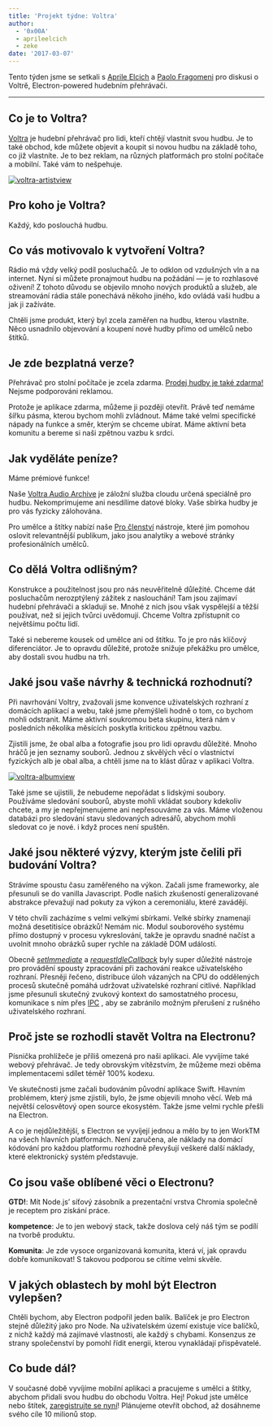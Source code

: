 ```yaml
---
title: 'Projekt týdne: Voltra'
author:
  - '0x00A'
  - aprileelcich
  - zeke
date: '2017-03-07'
---
```


Tento týden jsme se setkali s [Aprile Elcich](https://twitter.com/aprileelcich) a [Paolo Fragomeni](https://twitter.com/0x00A) pro diskusi o Voltrě, Electron-powered hudebním přehrávači.

---

## Co je to Voltra?

[Voltra](https://voltra.co/) je hudební přehrávač pro lidi, kteří chtějí vlastnit svou hudbu. Je to také obchod, kde můžete objevit a koupit si novou hudbu na základě toho, co již vlastníte. Je to bez reklam, na různých platformách pro stolní počítače a mobilní. Také vám to nešpehuje.

[![voltra-artistview](https://cloud.githubusercontent.com/assets/2289/23670061/4db0323c-031b-11e7-81fd-128e714e911c.jpg)](https://voltra.co/)

## Pro koho je Voltra?

Každý, kdo poslouchá hudbu.

## Co vás motivovalo k vytvoření Voltra?

Rádio má vždy velký podíl posluchačů. Je to odklon od vzdušných vln a na internet. Nyní si můžete pronajmout hudbu na požádání — je to rozhlasové oživení! Z tohoto důvodu se objevilo mnoho nových produktů a služeb, ale streamování rádia stále ponechává někoho jiného, kdo ovládá vaši hudbu a jak ji zažíváte.

Chtěli jsme produkt, který byl zcela zaměřen na hudbu, kterou vlastníte. Něco usnadnilo objevování a koupení nové hudby přímo od umělců nebo štítků.

## Je zde bezplatná verze?

Přehrávač pro stolní počítače je zcela zdarma. [Prodej hudby je také zdarma!](https://voltra.co/artists) Nejsme podporováni reklamou.

Protože je aplikace zdarma, můžeme ji později otevřít. Právě teď nemáme šířku pásma, kterou bychom mohli zvládnout. Máme také velmi specifické nápady na funkce a směr, kterým se chceme ubírat. Máme aktivní beta komunitu a bereme si naši zpětnou vazbu k srdci.

## Jak vyděláte peníze?

Máme prémiové funkce!

Naše [Voltra Audio Archive](https://voltra.co/premium/) je záložní služba cloudu určená speciálně pro hudbu. Nekomprimujeme ani nesdílíme datové bloky. Vaše sbírka hudby je pro vás fyzicky zálohována.

Pro umělce a štítky nabízí naše [Pro členství](https://voltra.co/artists/pro) nástroje, které jim pomohou oslovit relevantnější publikum, jako jsou analytiky a webové stránky profesionálních umělců.

## Co dělá Voltra odlišným?

Konstrukce a použitelnost jsou pro nás neuvěřitelně důležité. Chceme dát posluchačům nerozptýlený zážitek z naslouchání! Tam jsou zajímaví hudební přehrávači a skladují se. Mnohé z nich jsou však vyspělejší a těžší používat, než si jejich tvůrci uvědomují. Chceme Voltra zpřístupnit co největšímu počtu lidí.

Také si nebereme kousek od umělce ani od štítku. To je pro nás klíčový diferenciátor. Je to opravdu důležité, protože snižuje překážku pro umělce, aby dostali svou hudbu na trh.

## Jaké jsou vaše návrhy & technická rozhodnutí?

Při navrhování Voltry, zvažovali jsme konvence uživatelských rozhraní z domácích aplikací a webu, také jsme přemýšleli hodně o tom, co bychom mohli odstranit. Máme aktivní soukromou beta skupinu, která nám v posledních několika měsících poskytla kritickou zpětnou vazbu.

Zjistili jsme, že obal alba a fotografie jsou pro lidi opravdu důležité. Mnoho hráčů je jen seznamy souborů. Jednou z skvělých věcí o vlastnictví fyzických alb je obal alba, a chtěli jsme na to klást důraz v aplikaci Voltra.

[![voltra-albumview](https://cloud.githubusercontent.com/assets/2289/23670056/4b0c18d4-031b-11e7-89e1-539e927a380d.jpg)](https://voltra.co/)

Také jsme se ujistili, že nebudeme nepořádat s lidskými soubory. Používáme sledování souborů, abyste mohli vkládat soubory kdekoliv chcete, a my je nepřejmenujeme ani nepřesouváme za vás. Máme vloženou databázi pro sledování stavu sledovaných adresářů, abychom mohli sledovat co je nové. i když proces není spuštěn.

## Jaké jsou některé výzvy, kterým jste čelili při budování Voltra?

Strávíme spoustu času zaměřeného na výkon. Začali jsme frameworky, ale přesunuli se do vanilla Javascript. Podle našich zkušeností generalizované abstrakce převažují nad pokuty za výkon a ceremoniálu, které zavádějí.

V této chvíli zacházíme s velmi velkými sbírkami. Velké sbírky znamenají možná desetitisíce obrázků! Nemám nic. Modul souborového systému přímo dostupný v procesu vykreslování, takže je opravdu snadné načíst a uvolnit mnoho obrázků super rychle na základě DOM událostí.

Obecně *[setImmediate](https://developer.mozilla.org/en-US/docs/Web/API/Window/setImmediate)* a *[requestIdleCallback](https://developer.mozilla.org/en-US/docs/Web/API/Window/requestIdleCallback)* byly super důležité nástroje pro provádění spousty zpracování při zachování reakce uživatelského rozhraní. Přesněji řečeno, distribuce úloh vázaných na CPU do oddělených procesů skutečně pomáhá udržovat uživatelské rozhraní citlivé. Například jsme přesunuli skutečný zvukový kontext do samostatného procesu, komunikace s ním přes [IPC](https://electronjs.org/docs/glossary/#ipc) , aby se zabránilo možným přerušení z rušného uživatelského rozhraní.

## Proč jste se rozhodli stavět Voltra na Electronu?

Písnička prohlížeče je příliš omezená pro naši aplikaci. Ale vyvíjíme také webový přehrávač. Je tedy obrovským vítězstvím, že můžeme mezi oběma implementacemi sdílet téměř 100% kodexu.

Ve skutečnosti jsme začali budováním původní aplikace Swift. Hlavním problémem, který jsme zjistili, bylo, že jsme objevili mnoho věcí. Web má největší celosvětový open source ekosystém. Takže jsme velmi rychle přešli na Electron.

A co je nejdůležitější, s Electron se vyvíjejí jednou a mělo by to jen WorkTM na všech hlavních platformách. Není zaručena, ale náklady na domácí kódování pro každou platformu rozhodně převyšují veškeré další náklady, které elektronický systém představuje.

## Co jsou vaše oblíbené věci o Electronu?

**GTD!**: Mít Node.js’ síťový zásobník a prezentační vrstva Chromia společně je receptem pro získání práce.

**kompetence**: Je to jen webový stack, takže doslova celý náš tým se podílí na tvorbě produktu.

**Komunita**: Je zde vysoce organizovaná komunita, která ví, jak opravdu dobře komunikovat! S takovou podporou se cítíme velmi skvěle.

## V jakých oblastech by mohl být Electron vylepšen?

Chtěli bychom, aby Electron podpořil jeden balík. Balíček je pro Electron stejně důležitý jako pro Node. Na uživatelském území existuje více balíčků, z nichž každý má zajímavé vlastnosti, ale každý s chybami. Konsenzus ze strany společenství by pomohl řídit energii, kterou vynakládají přispěvatelé.

## Co bude dál?

V současné době vyvíjíme mobilní aplikaci a pracujeme s umělci a štítky, abychom přidali svou hudbu do obchodu Voltra. Hej! Pokud jste umělce nebo štítek, [zaregistrujte se nyní](https://admin.voltra.co/signup)! Plánujeme otevřít obchod, až dosáhneme svého cíle 10 milionů stop.

